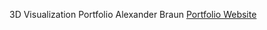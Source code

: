 3D Visualization Portfolio Alexander Braun
<a href="https://alexander-braun.github.io/3D-Visualization-Portfolio/">Portfolio Website</a>
